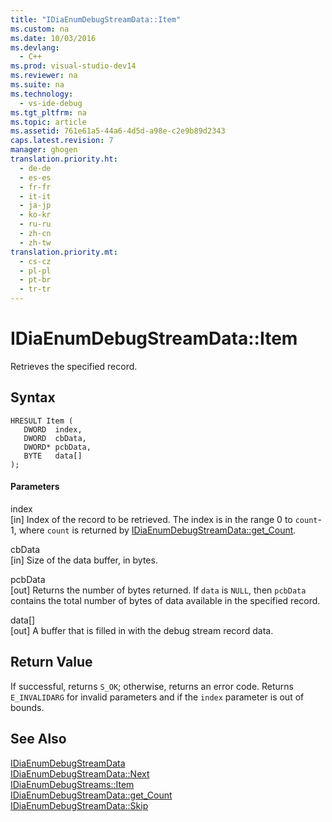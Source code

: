 ```yaml
---
title: "IDiaEnumDebugStreamData::Item"
ms.custom: na
ms.date: 10/03/2016
ms.devlang: 
  - C++
ms.prod: visual-studio-dev14
ms.reviewer: na
ms.suite: na
ms.technology: 
  - vs-ide-debug
ms.tgt_pltfrm: na
ms.topic: article
ms.assetid: 761e61a5-44a6-4d5d-a98e-c2e9b89d2343
caps.latest.revision: 7
manager: ghogen
translation.priority.ht: 
  - de-de
  - es-es
  - fr-fr
  - it-it
  - ja-jp
  - ko-kr
  - ru-ru
  - zh-cn
  - zh-tw
translation.priority.mt: 
  - cs-cz
  - pl-pl
  - pt-br
  - tr-tr
---
```

# IDiaEnumDebugStreamData::Item
Retrieves the specified record.  
  
## Syntax  
  
```cpp#  
HRESULT Item (   
   DWORD  index,  
   DWORD  cbData,  
   DWORD* pcbData,  
   BYTE   data[]  
);  
```  
  
#### Parameters  
 index  
 [in] Index of the record to be retrieved. The index is in the range 0 to `count`-1, where `count` is returned by [IDiaEnumDebugStreamData::get_Count](../VS_debugger/IDiaEnumDebugStreamData--get_Count.md).  
  
 cbData  
 [in] Size of the data buffer, in bytes.  
  
 pcbData  
 [out] Returns the number of bytes returned. If `data` is `NULL`, then `pcbData` contains the total number of bytes of data available in the specified record.  
  
 data[]  
 [out] A buffer that is filled in with the debug stream record data.  
  
## Return Value  
 If successful, returns `S_OK`; otherwise, returns an error code. Returns `E_INVALIDARG` for invalid parameters and if the `index` parameter is out of bounds.  
  
## See Also  
 [IDiaEnumDebugStreamData](../VS_debugger/IDiaEnumDebugStreamData.md)   
 [IDiaEnumDebugStreamData::Next](../VS_debugger/IDiaEnumDebugStreamData--Next.md)   
 [IDiaEnumDebugStreams::Item](../VS_debugger/IDiaEnumDebugStreams--Item.md)   
 [IDiaEnumDebugStreamData::get_Count](../VS_debugger/IDiaEnumDebugStreamData--get_Count.md)   
 [IDiaEnumDebugStreamData::Skip](../VS_debugger/IDiaEnumDebugStreamData--Skip.md)